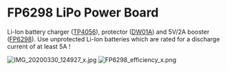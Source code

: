 # FP6298 LiPo Power Board

Li-Ion battery charger ([TP4056](https://datasheet.lcsc.com/szlcsc/1904031009_TPOWER-TP4056_C382139.pdf)), protector ([DW01A](https://datasheet.lcsc.com/szlcsc/1901091236_PUOLOP-DW01A_C351410.pdf)) and 5V/2A booster ([FP6298](https://datasheet.lcsc.com/szlcsc/Feeling-Tech-FP6298XR-G1_C88319.pdf)). Use unprotected Li-Ion batteries which are rated for a discharge current of at least 5A !

![IMG_20200330_124927_x.jpg](https://image.easyeda.com/pullimage/bRBb8FD9yUtVva9H7F6e39vb6Yv6SrIVKecqImYC.jpeg)
![FP6298_efficiency_x.png](https://image.easyeda.com/pullimage/ZABA0e86v5vwMXiq1hLjwvChQ4romXf92aJTislr.png)
